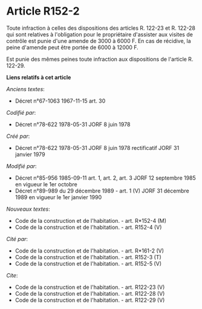 # Article R152-2

Toute infraction à celles des dispositions des articles R. 122-23 et R. 122-28 qui sont relatives à l'obligation pour le
propriétaire d'assister aux visites de contrôle est punie d'une amende de 3000 à 6000 F. En cas de récidive, la peine
d'amende peut être portée de 6000 à 12000 F.

Est punie des mêmes peines toute infraction aux dispositions de l'article R. 122-29.

**Liens relatifs à cet article**

_Anciens textes_:

  - Décret n°67-1063 1967-11-15 art. 30

_Codifié par_:

  - Décret n°78-622 1978-05-31 JORF 8 juin 1978

_Créé par_:

  - Décret n°78-622 1978-05-31 JORF 8 juin 1978 rectificatif JORF 31 janvier 1979

_Modifié par_:

  - Décret n°85-956 1985-09-11 art. 1, art. 2, art. 3 JORF 12 septembre 1985 en vigueur le 1er octobre
  - Décret n°89-989 du 29 décembre 1989 - art. 1 (V) JORF 31 décembre 1989 en vigueur le 1er janvier 1990

_Nouveaux textes_:

  - Code de la construction et de l'habitation. - art. R*152-4 (M)
  - Code de la construction et de l'habitation. - art. R152-4 (V)

_Cité par_:

  - Code de la construction et de l'habitation. - art. R*161-2 (V)
  - Code de la construction et de l'habitation. - art. R152-3 (T)
  - Code de la construction et de l'habitation. - art. R152-5 (V)

_Cite_:

  - Code de la construction et de l'habitation. - art. R122-23 (V)
  - Code de la construction et de l'habitation. - art. R122-28 (V)
  - Code de la construction et de l'habitation. - art. R122-29 (V)
